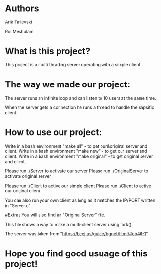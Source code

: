 # Authors
Arik Tatievski

Roi Meshulam

# What is this project?

This project is a multi thrading server operating with a simple client

# The way we made our project:
The server runs an infinite loop and can listen to 10 users at the same time.

When the server gets a connection he runs a thread to handle the sapsific client.

# How to use our project:

Write in a bash environment "make all" - to get our&original server and client.
Write in a bash environment "make new" - to get our server and client.
Write in a bash environment "make original" - to get original server and client.

Please run ./Server to activate our server
Please run ./OriginalServer to activate original server

Please run ./Client to active our simple client
Please run ./Client to active our original client

You can also run your own client as long as it matches the IP/PORT written in "Server.c"

#Extras
You will also find an "Original Server" file.

This file shows a way to make a multi-client server using fork().

The server was taken from "https://beej.us/guide/bgnet/html/#cb46-1"

# Hope you find good usuage of this project!

